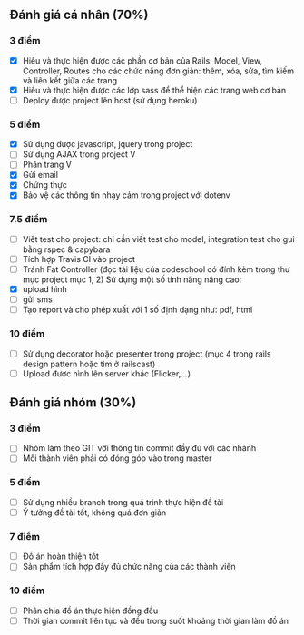 ## Đánh giá cá nhân (70%)
### 3 điểm
* [X] Hiểu và thực hiện được các phần cơ bản của Rails: Model, View, Controller, Routes cho các chức năng đơn giản: thêm, xóa, sửa, tìm kiếm và liên kết giữa các trang
* [X] Hiểu và thực hiện được các lớp sass để thể hiện các trang web cơ bản
* [ ] Deploy được project lên host (sử dụng heroku)
### 5 điểm
* [x] Sử dụng được javascript, jquery trong project
* [ ] Sử dụng AJAX trong project                    V
* [ ] Phân trang                                    V
* [x] Gửi email
* [X] Chứng thực
* [x] Bảo vệ các thông tin nhạy cảm trong project với dotenv
### 7.5 điểm
* [ ] Viết test cho project: chỉ cần viết test cho model, integration test cho gui bằng rspec & capybara
* [ ] Tích hợp Travis CI vào project
* [ ] Tránh Fat Controller (đọc tài liệu của codeschool có đính kèm trong thư mục project mục 1, 2)
Sử dụng một số tính năng nâng cao:
* [x] upload hình
* [ ] gửi sms
* [ ] Tạo report và cho phép xuất với 1 số định dạng như: pdf, html
### 10 điểm
* [ ] Sử dụng decorator hoặc presenter trong project (mục 4 trong rails design pattern hoặc tìm ở railscast)
* [ ] Upload được hình lên server khác (Flicker,...)
## Đánh giá nhóm (30%)
### 3 điểm
* [ ] Nhóm làm theo GIT với thông tin commit đầy đủ với các nhánh
* [ ] Mỗi thành viên phải có đóng góp vào trong master
### 5 điểm
* [ ] Sử dụng nhiều branch trong quá trình thực hiện đề tài
* [ ] Ý tưởng đề tài tốt, không quá đơn giản
### 7 điểm
* [ ] Đồ án hoàn thiện tốt
* [ ] Sản phẩm tích hợp đầy đủ chức năng của các thành viên
### 10 điểm
* [ ] Phân chia đồ án thực hiện đồng đều
* [ ] Thời gian commit liên tục và đều trong suốt khoảng thời gian làm đồ án

